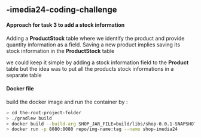 ## -imedia24-coding-challenge

#### Approach for task 3 to add a stock information

Adding a **ProductStock** table where we identify the product and provide quantity information as a field.
Saving a new product implies saving its stock information in the **ProductStock** table

we could keep it simple by adding a stock information field to the **Product** table
but the idea was to put all the products stock informations in a separate table

#### Docker file

build the docker image and run the container by :

```bash
> cd the-root-project-folder
> ./gradlew build
> docker build --build-arg SHOP_JAR_FILE=build/libs/shop-0.0.1-SNAPSHOT.jar -t repo/img-name:tag .
> docker run -p 8080:8080 repo/img-name:tag --name shop-imedia24
```
